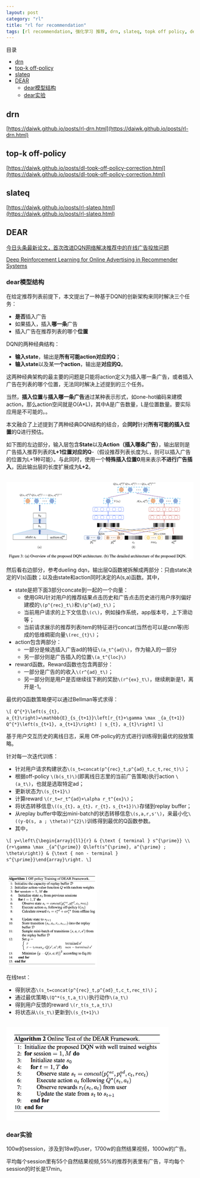 ```yaml
---
layout: post
category: "rl"
title: "rl for recommendation"
tags: [rl recommendation, 强化学习 推荐, drn, slateq, topk off policy, dear, ]
---
```


目录

<!-- TOC -->

- [drn](#drn)
- [top-k off-policy](#top-k-off-policy)
- [slateq](#slateq)
- [DEAR](#dear)
  - [dear模型结构](#dear%e6%a8%a1%e5%9e%8b%e7%bb%93%e6%9e%84)
  - [dear实验](#dear%e5%ae%9e%e9%aa%8c)

<!-- /TOC -->

## drn

[https://daiwk.github.io/posts/rl-drn.html](https://daiwk.github.io/posts/rl-drn.html)

## top-k off-policy

[https://daiwk.github.io/posts/dl-topk-off-policy-correction.html](https://daiwk.github.io/posts/dl-topk-off-policy-correction.html)

## slateq

[https://daiwk.github.io/posts/rl-slateq.html](https://daiwk.github.io/posts/rl-slateq.html)

## DEAR

[今日头条最新论文，首次改进DQN网络解决推荐中的在线广告投放问题](https://zhuanlan.zhihu.com/p/85417314)

[Deep Reinforcement Learning for Online Advertising in Recommender Systems](https://arxiv.org/abs/1909.03602)

### dear模型结构

在给定推荐列表前提下，本文提出了一种基于DQN的创新架构来同时解决三个任务：

+ **是否**插入广告
+ 如果插入，插入**哪一条**广告
+ 插入广告在推荐列表的哪个**位置**

DQN的两种经典结构：

+ **输入state**，输出是**所有可能action对应的Q**；
+ **输入state**以及某**一个action**，输出是**对应的Q**。

这两种经典架构的最主要的问题是只能将action定义为插入哪一条广告，或者插入广告在列表的哪个位置，无法同时解决上述提到的三个任务。

当然，**插入位置**与**插入哪一条广告**通过某种表示形式，如one-hot编码来建模action，那么action空间就是O(A\*L)，其中A是广告数量，L是位置数量。要实际应用是不可能的。。

本文融合了上述提到了两种经典DQN结构的结合，会**同时**针对**所有可能的插入位置**的Q进行预估。

如下图的左边部分，输入层包含**State**以及**Action（插入哪条广告）**，输出层则是广告插入推荐列表的**L+1位置对应的Q**-（假设推荐列表长度为L，则可以插入广告的位置为L+1种可能）。与此同时，使用一个**特殊插入位置0**用来表示**不进行广告插入**，因此输出层的长度扩展成为**L+2**。

<html>
<br/>
<img src='../assets/dear-arch.png' style='max-height: 250px'/>
<br/>
</html>

然后看右边部分，参考dueling dqn，输出层Q函数被拆解成两部分：只由state决定的V(s)函数；以及由state和action同时决定的A(s,a)函数。其中，

+ state是把下面3部分concate到一起的一个向量：
  + 使用GRU针对用户的推荐结果点击历史和广告点击历史进行用户序列偏好建模的`\(p^{rec}_t\)`和`\(p^{ad}_t\)`；
  + 当前用户请求的上下文信息`\(c\)`，例如操作系统，app版本号，上下滑动等；
  + 当前请求展示的推荐列表item的特征进行concat(当然也可以是cnn等)形成的低维稠密向量`\(rec_{t}\)`；
+ action包含两部分：
  + 一部分是候选插入广告ad的特征`\(a_t^{ad}\)`，作为输入的一部分
  + 另一部分则是广告插入的位置`\(a_t^{loc}\)`
+ reward函数。Reward函数也包含两部分：
  + 一部分是广告的的收入`\(r^{ad}_t\)`；
  + 另一部分则是用户是否继续往下刷的奖励`\(r^{ex}_t\)`，继续刷新是1，离开是-1。

最优的Q函数策略便可以通过Bellman等式求得：

`\[
Q^{*}\left(s_{t}, a_{t}\right)=\mathbb{E}_{s_{t+1}}\left[r_{t}+\gamma \max _{a_{t+1}} Q^{*}\left(s_{t+1}, a_{t+1}\right) | s_{t}, a_{t}\right]
\]`

基于用户交互历史的离线日志，采用 Off-policy的方式进行训练得到最优的投放策略。

针对每一次迭代训练：

+ 针对用户请求构建状态`\(s_t=concat(p^{rec}_t,p^{ad}_t,c_t,rec_t)\)`；
+ 根据off-policy `\(b(s_t)\)`(即离线日志里的当前广告策略)执行action `\(a_t\)`，也就是选取特定ad；
+ 更新状态为`\(s_{t+1}\)`
+ 计算reward `\(r_t=r_t^{ad}+\alpha r_t^{ex}\)`；
+ 将状态转移信息`\((s_{t}，a_{t}，r_{t}，s_{t+1})\)`存储到replay buffer；
+ 从replay buffer中取出mini-batch的状态转移信息`\(s,a,r,s'\)`，来最小化`\((y-Q(s, a ; \theta))^{2}\)`训练得到最优的Q函数参数。
+ 其中，

`\[
y=\left\{\begin{array}{ll}{r} & {\text { terminal } s^{\prime}} \\ {r+\gamma \max _{a^{\prime}} Q\left(s^{\prime}, a^{\prime} ; \theta\right)} & {\text { non - terminal } s^{\prime}}\end{array}\right.
\]`

<html>
<br/>
<img src='../assets/off-policy-dear.png' style='max-height: 250px'/>
<br/>
</html>

在线test：

+ 得到状态`\(s_t=concat(p^{rec}_t,p^{ad}_t,c_t,rec_t)\)`；
+ 通过最优策略`\(Q^*(s_t,a_t)\)`执行动作`\(a_t\)`
+ 得到用户反馈的reward `\(r_t(s_t,a_t)\)`
+ 将状态从`\(s_t\)`更新到`\(s_{t+1}\)`

<html>
<br/>
<img src='../assets/test-dear.png' style='max-height: 250px'/>
<br/>
</html>

### dear实验

100w的session，涉及到18w的user，1700w的自然结果视频，1000w的广告。

平均每个session里有55个自然结果视频,55%的推荐列表里有广告，平均每个session的时长是17min。

